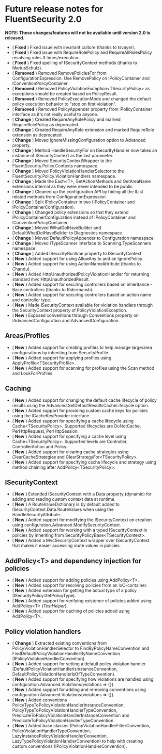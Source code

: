 # Future release notes for FluentSecurity 2.0

**NOTE: These changes/features will not be available until version 2.0 is released.**

- ( **Fixed** ) Fixed issue with invariant culture (thanks to tsvayer).
- ( **Fixed** ) Fixed issue with RequireRolePolicy and RequireAllRolesPolicy resolving roles 3 times/execution.
- ( **Fixed** ) Fixed spelling of ISecurityContext methods (thanks to MariusSchulz).
- ( **Removed** ) Removed RemovePoliciesFor from ConfigurationExpression. Use RemovePolicy on IPolicyContainer and IConventionPolicyContainer.
- ( **Removed** ) Removed PolicyViolationException\<TSecurityPolicy\> as exceptions should be created based on PolicyResult.
- ( **Removed** ) Removed PolicyExecutionMode and changed the default policy execution behavior to "stop on first violation".
- ( **Removed** ) Removed PolicyAppender property from IPolicyContainer interface as it's not really useful to anyone.
- ( **Change** ) Created RequireAnyRolePolicy and marked RequireRolePolicy as deprecated.
- ( **Change** ) Created RequireAnyRole extension and marked RequireRole extension as deprecated.
- ( **Change** ) Moved IgnoreMissingConfiguration option to Advanced property.
- ( **Change** ) Method HandleSecurityFor on ISecurityHandler now takes an instance of ISecurityContext as the last parameter.
- ( **Change** ) Moved SecurityContextWrapper to the FluentSecurity.Policy.Contexts namespace.
- ( **Change** ) Moved PolicyViolationHandlerSelector to the FluentSecurity.Policy.ViolationHandlers namespace.
- ( **Change** ) Made the Each\<T\>, GetActionMethods and GetAreaName extensions internal as they were never intended to be public.
- ( **Change** ) Cleaned up the configuration API by hiding all the IList<T> related methods from ConfigurationExpression.
- ( **Change** ) Split IPolicyContainer in two (IPolicyContainer and IPolicyContainerConfiguration).
- ( **Change** ) Changed policy extensions so that they extend IPolicyContainerConfiguration instead of IPolicyContainer and IConventionPolicyContainer.
- ( **Change** ) Moved IWhatDoIHaveBuilder and DefaultWhatDoIHaveBuilder to Diagnostics namespace.
- ( **Change** ) Moved DefaultPolicyAppender to Configuration namespace.
- ( **Change** ) Moved ITypeScanner interface to Scanning.TypeScanners namespace.
- ( **Change** ) Added ISecurityRuntime property to ISecurityContext.
- ( **New** ) Added support for using AllowAny to add an IgnorePolicy.
- ( **New** ) Added support for using ActionNameAttribute (thanks to Chandu).
- ( **New** ) Added HttpUnauthorizedPolicyViolationHandler for returning standard mvc HttpUnauthorizedResult.
- ( **New** ) Added support for securing controllers based on inheritance - Base controllers (thanks to Ridermansb).
- ( **New** ) Added support for securing controllers based on action name and controller type.
- ( **New** ) Made ISecurityContext available for violation handlers through the SecurityContext property of PolicyViolationException.
- ( **New** ) Exposed conventions through Conventions property on IAdvancedConfiguration and AdvancedConfiguration.

## Areas/Profiles
- ( **New** ) Added support for creating profiles to help manage large/area configurations by inheriting from SecurityProfile.
- ( **New** ) Added support for applying profiles using ApplyProfile\<TSecurityProfile\>.
- ( **New** ) Added support for scanning for profiles using the Scan method and LookForProfiles.

## Caching
- ( **New** ) Added support for changing the default cache lifecycle of policy results using the Advanced.SetDefaultResultsCacheLifecycle option.
- ( **New** ) Added support for providing custom cache keys for policies using the ICacheKeyProvider interface.
- ( **New** ) Added support for specifying a cache lifecycle using Cache\<TSecurityPolicy\>. Supported lifecycles are DoNotCache, PerHttpRequest, PerHttpSession.
- ( **New** ) Added support for specifying a cache level using Cache\<TSecurityPolicy\>. Supported levels are Controller, ControllerAction and Policy.
- ( **New** ) Added support for clearing cache strategies using ClearCacheStrategies and ClearStrategyFor\<TSecurityPolicy\>.
- ( **New** ) Added support for specifying cache lifecycle and strategy using method chaining after AddPolicy\<TSecurityPolicy\>.

## ISecurityContext
- ( **New** ) Extended ISecurityContext with a Data property (dynamic) for adding and reading custom context data at runtime.
- ( **New** ) A RouteValueDictionary is by default added to ISecurityContext.Data.RouteValues when using the HandleSecurityAttribute.
- ( **New** ) Added support for modifying the ISecurityContext on creation using configuration.Advanced.ModifySecurityContext.
- ( **New** ) Added support for working with a typed ISecurityContext in policies by inheriting from SecurityPolicyBase\<TSecurityContext\>.
- ( **New** ) Added a MvcSecurityContext wrapper over ISecurityContext that makes it easier accessing route values in policies.

## AddPolicy\<T\> and dependency injection for policies
- ( **New** ) Added support for adding policies using AddPolicy\<T\>.
- ( **New** ) Added support for resolving policies from an IoC-container.
- ( **New** ) Added extension for getting the actual type of a policy (ISecurityPolicy.GetPolicyType).
- ( **New** ) Added support for verifying existence of policies added using AddPolicy\<T\> (*TestHelper*).
- ( **New** ) Added support for caching of policies added using AddPolicy\<T\>.

## Policy violation handlers
- ( **Change** ) Extracted existing conventions from PolicyViolationHandlerSelector to FindByPolicyNameConvention and FindDefaultPolicyViolationHandlerByNameConvention (IPolicyViolationHandlerConvention).
- ( **New** ) Added support for setting a default policy violation handler (DefaultPolicyViolationHandlerIsInstanceConvention, DefaultPolicyViolationHandlerIsOfTypeConvention).
- ( **New** ) Added support for specifying how violations are handled using configuration.Advanced.Violations(violations => {}).
- ( **New** ) Added support for adding and removing conventions using configuration.Advanced.Violations(violations => {}).
- ( **New** ) Added conventions PolicyTypeToPolicyViolationHandlerInstanceConvention, PolicyTypeToPolicyViolationHandlerTypeConvention, PredicateToPolicyViolationHandlerInstanceConvention and PredicateToPolicyViolationHandlerTypeConvention.
- ( **New** ) Added base classes (PolicyViolationHandlerFilterConvention, PolicyViolationHandlerTypeConvention, LazyInstancePolicyViolationHandlerConvention, LazyTypePolicyViolationHandlerConvention) to help with creating custom conventions (IPolicyViolationHandlerConvention).